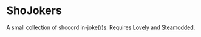 # ShoJokers

A small collection of shocord in-joke(r)s.
Requires [Lovely](https://github.com/ethangreen-dev/lovely-injector) and [Steamodded](https://github.com/Steamodded/smods/).
